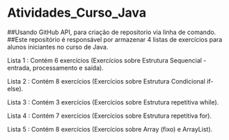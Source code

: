# Atividades_Curso_Java

##Usando GitHub API, para criação de repositorio via linha de comando.
##Este repositório é responsável por armazenar 4 listas de exercícios para alunos iniciantes no curso de Java.

Lista 1 : Contém 6 exercícios (Exercícios sobre Estrutura Sequencial - entrada, processamento e saída).

Lista 2 : Contém 8 exercícios (Exercícios sobre Estrutura Condicional if-else).

Lista 3 : Contém 3 exercícios (Exercícios sobre Estrutura repetitiva while).

Lista 4 : Contém 7 exercícios (Exercícios sobre Estrutura repetitiva for).

Lista 5 : Contém 8 exercícios (Exercícios sobre Array (fixo) e ArrayList).
